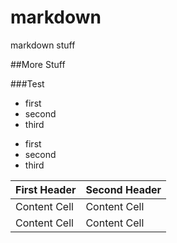 # markdown
markdown stuff

##More Stuff

###Test

* first
* second
* third

- first
- second
- third

| First Header  | Second Header |
| ------------- | ------------- |
| Content Cell  | Content Cell  |
| Content Cell  | Content Cell  |
